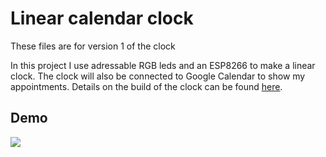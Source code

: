# Linear calendar clock
These files are for version 1 of the clock

In this project I use adressable RGB leds and an ESP8266 to make a linear clock. The clock will also be connected to Google Calendar to show my appointments. Details on the build of the clock can be found [here](https://maakbaas.com/linear-calendar-clock/).

## Demo

![](https://cdn.hackaday.io/images/original/4087321579436143663.gif)
